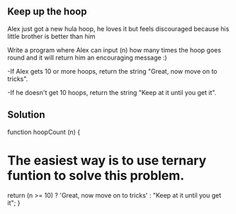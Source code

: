 ## Keep up the hoop

Alex just got a new hula hoop, he loves it but feels discouraged because his little brother is better than him

Write a program where Alex can input (n) how many times the hoop goes round and it will return him an encouraging message :)

-If Alex gets 10 or more hoops, return the string "Great, now move on to tricks".

-If he doesn't get 10 hoops, return the string "Keep at it until you get it".

## Solution

function hoopCount (n) {

# The easiest way is to use ternary funtion to solve this problem.

return (n >= 10) ? 'Great, now move on to tricks' : "Keep at it until you get it";
}
